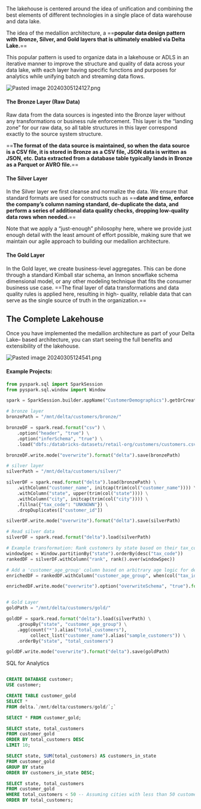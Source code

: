 The lakehouse is centered around the idea of unification and combining the best elements of different technologies in a single place of data warehouse and data lake.

The idea of the medallion architecture, a ==**popular data design pattern with Bronze, Silver, and Gold layers that is ultimately enabled via Delta Lake.**==

This popular pattern is used to organize data in a lakehouse or ADLS in an iterative manner to improve the structure and quality of data across your data lake, with each layer having specific functions and purposes for analytics while unifying batch and streaming data flows.

![Pasted image 20240305124127.png](https://publish-01.obsidian.md/access/2948681fa29a77abab215fc5482133de/Images/Spark%20Course/Pasted%20image%2020240305124127.png)

#### The Bronze Layer (Raw Data)

Raw data from the data sources is ingested into the Bronze layer without any transformations or business rule enforcement. This layer is the “landing zone” for our raw data, so all table structures in this layer correspond exactly to the source system structure.

==**The format of the data source is maintained, so when the data source is a CSV file, it is stored in Bronze as a CSV file, JSON data is written as JSON, etc. Data extracted from a database table typically lands in Bronze as a Parquet or AVRO file.**==

#### The Silver Layer

In the Silver layer we first cleanse and normalize the data. We ensure that standard formats are used for constructs such as ==**date and time, enforce the company’s column naming standard, de-duplicate the data, and perform a series of additional data quality checks, dropping low-quality data rows when needed.**==

Note that we apply a “just-enough” philosophy here, where we provide just enough detail with the least amount of effort possible, making sure that we maintain our agile approach to building our medallion architecture.

#### The Gold Layer

In the Gold layer, we create business-level aggregates. This can be done through a standard Kimball star schema, an Inmon snowflake schema dimensional model, or any other modeling technique that fits the consumer business use case. ==The final layer of data transformations and data quality rules is applied here, resulting in high- quality, reliable data that can serve as the single source of truth in the organization.==

## The Complete Lakehouse

Once you have implemented the medallion architecture as part of your Delta Lake– based architecture, you can start seeing the full benefits and extensibility of the lakehouse.

![Pasted image 20240305124541.png](https://publish-01.obsidian.md/access/2948681fa29a77abab215fc5482133de/Images/Spark%20Course/Pasted%20image%2020240305124541.png)

#### Example Projects:

```python
from pyspark.sql import SparkSession
from pyspark.sql.window import Window

spark = SparkSession.builder.appName("CustomerDemographics").getOrCreate()

# bronze layer
bronzePath = "/mnt/delta/customers/bronze/"

bronzeDF = spark.read.format("csv") \
    .option("header", "true") \
    .option("inferSchema", "true") \
    .load("dbfs:/databricks-datasets/retail-org/customers/customers.csv")

bronzeDF.write.mode("overwrite").format("delta").save(bronzePath)

# silver layer
silverPath = "/mnt/delta/customers/silver/"

silverDF = spark.read.format("delta").load(bronzePath) \
    .withColumn("customer_name", initcap(trim(col("customer_name")))) \
    .withColumn("state", upper(trim(col("state")))) \
    .withColumn("city", initcap(trim(col("city")))) \
    .fillna({"tax_code": "UNKNOWN"}) \
    .dropDuplicates(["customer_id"])

silverDF.write.mode("overwrite").format("delta").save(silverPath)

# Read silver data
silverDF = spark.read.format("delta").load(silverPath)

# Example transformation: Rank customers by state based on their tax_code frequency
windowSpec = Window.partitionBy("state").orderBy(desc("tax_code"))
rankedDF = silverDF.withColumn("rank", rank().over(windowSpec))

# Add a 'customer_age_group' column based on arbitrary age logic for demonstration
enrichedDF = rankedDF.withColumn("customer_age_group", when(col("tax_id").substr(-1, 1) % 2 == 0, "Even").otherwise("Odd"))

enrichedDF.write.mode("overwrite").option("overwriteSchema", "true").format("delta").save(silverPath)


# Gold Layer
goldPath = "/mnt/delta/customers/gold/"

goldDF = spark.read.format("delta").load(silverPath) \
    .groupBy("state", "customer_age_group") \
    .agg(count("*").alias("total_customers"),
         collect_list("customer_name").alias("sample_customers")) \
    .orderBy("state", "total_customers")

goldDF.write.mode("overwrite").format("delta").save(goldPath)
```

SQL for Analytics

```sql

CREATE DATABASE customer;
USE customer;

CREATE TABLE customer_gold
SELECT *
FROM delta.`/mnt/delta/customers/gold/`;`

SElECT * FROM customer_gold;

SELECT state, total_customers
FROM customer_gold
ORDER BY total_customers DESC
LIMIT 10;

SELECT state, SUM(total_customers) AS customers_in_state
FROM customer_gold
GROUP BY state
ORDER BY customers_in_state DESC;

SELECT state, total_customers
FROM customer_gold
WHERE total_customers < 50 -- Assuming cities with less than 50 customers are underrepresented
ORDER BY total_customers;
```